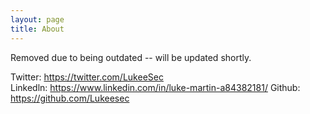 ```yaml
---
layout: page
title: About
---
```


Removed due to being outdated -- will be updated shortly. 

Twitter: <https://twitter.com/LukeeSec>  
Linkedln: <https://www.linkedin.com/in/luke-martin-a84382181/>
Github: <https://github.com/Lukeesec>
